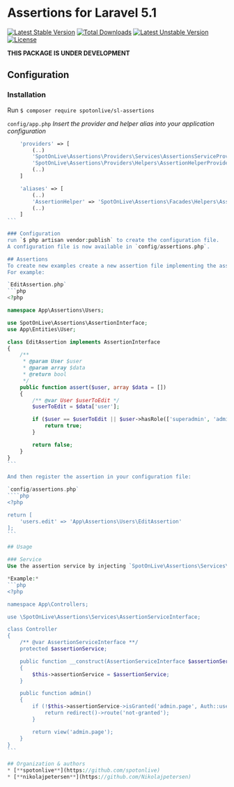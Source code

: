 # Assertions for Laravel 5.1

[![Latest Stable Version](https://poser.pugx.org/spotonlive/sl-assertions/v/stable)](https://packagist.org/packages/spotonlive/sl-assertions) [![Total Downloads](https://poser.pugx.org/spotonlive/sl-assertions/downloads)](https://packagist.org/packages/spotonlive/sl-assertions) [![Latest Unstable Version](https://poser.pugx.org/spotonlive/sl-assertions/v/unstable)](https://packagist.org/packages/spotonlive/sl-assertions) [![License](https://poser.pugx.org/spotonlive/sl-assertions/license)](https://packagist.org/packages/spotonlive/sl-assertions)

**THIS PACKAGE IS UNDER DEVELOPMENT**

## Configuration

### Installation
Run `$ composer require spotonlive/sl-assertions`

`config/app.php`
*Insert the provider and helper alias into your application configuration*
````php
    'providers' => [
        (..)
        'SpotOnLive\Assertions\Providers\Services\AssertionsServiceProvider',
        'SpotOnLive\Assertions\Providers\Helpers\AssertionHelperProvider',
        (..)
    ]

    'aliases' => [
        (..)
        'AssertionHelper' => 'SpotOnLive\Assertions\Facades\Helpers\AssertionHelperFacade',
        (..)
    ]
```

### Configuration
run `$ php artisan vendor:publish` to create the configuration file.
A configuration file is now available in `config/assertions.php`.

## Assertions
To create new examples create a new assertion file implementing the assertion interface.
For example:

`EditAssertion.php`
```php
<?php

namespace App\Assertions\Users;

use SpotOnLive\Assertions\AssertionInterface;
use App\Entities\User;

class EditAssertion implements AssertionInterface
{
    /**
     * @param User $user
     * @param array $data
     * @return bool
     */
    public function assert($user, array $data = [])
    {
        /** @var User $userToEdit */
        $userToEdit = $data['user'];

        if ($user == $userToEdit || $user->hasRole(['superadmin', 'admin'])) {
            return true;
        }

        return false;
    }
}
```

And then register the assertion in your configuration file:

`config/assertions.php`
````php
<?php

return [
    'users.edit' => 'App\Assertions\Users\EditAssertion'
];
```

## Usage

### Service
Use the assertion service by injecting `SpotOnLive\Assertions\Services\AssertionService`.

*Example:*
```php
<?php

namespace App\Controllers;

use \SpotOnLive\Assertions\Services\AssertionServiceInterface;

class Controller
{
    /** @var AssertionServiceInterface **/
    protected $assertionService;

    public function __construct(AssertionServiceInterface $assertionService)
    {
        $this->assertionService = $assertionService;
    }

    public function admin()
    {
        if (!$this->assertionService->isGranted('admin.page', Auth::user())) {
            return redirect()->route('not-granted');
        }

        return view('admin.page');
    }
}
```

## Organization & authors
* [**spotonlive**](https://github.com/spotonlive)
* [**nikolajpetersen**](https://github.com/Nikolajpetersen)